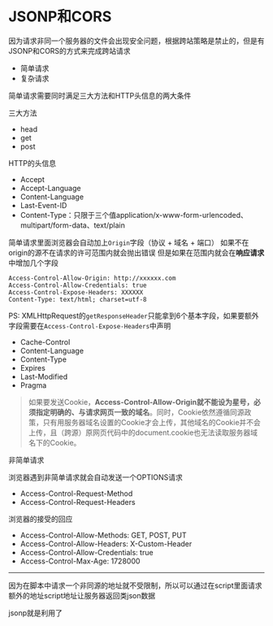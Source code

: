# JSONP和CORS

因为请求非同一个服务器的文件会出现安全问题，根据跨站策略是禁止的，但是有JSONP和CORS的方式来完成跨站请求



* 简单请求
* 复杂请求

简单请求需要同时满足三大方法和HTTP头信息的两大条件

三大方法

* head
* get
* post

HTTP的头信息

* Accept
* Accept-Language
* Content-Language
* Last-Event-ID
* Content-Type：只限于三个值application/x-www-form-urlencoded、multipart/form-data、text/plain

简单请求里面浏览器会自动加上`Origin`字段（协议 + 域名 + 端口）
如果不在origin的源不在请求的许可范围内就会抛出错误
但是如果在范围内就会在**响应请求**中增加几个字段


```
Access-Control-Allow-Origin: http://xxxxxx.com
Access-Control-Allow-Credentials: true
Access-Control-Expose-Headers: XXXXXX
Content-Type: text/html; charset=utf-8
```

PS: 
XMLHttpRequest的`getResponseHeader`只能拿到6个基本字段，如果要额外字段需要在`Access-Control-Expose-Headers`中声明

* Cache-Control
* Content-Language
* Content-Type
* Expires
* Last-Modified
* Pragma


> 如果要发送Cookie，**Access-Control-Allow-Origin就不能设为星号，必须指定明确的、与请求网页一致的域名**。同时，Cookie依然遵循同源政策，只有用服务器域名设置的Cookie才会上传，其他域名的Cookie并不会上传，且（跨源）原网页代码中的document.cookie也无法读取服务器域名下的Cookie。


非简单请求

浏览器遇到非简单请求就会自动发送一个OPTIONS请求
* Access-Control-Request-Method
* Access-Control-Request-Headers

浏览器的接受的回应

* Access-Control-Allow-Methods: GET, POST, PUT
* Access-Control-Allow-Headers: X-Custom-Header
* Access-Control-Allow-Credentials: true
* Access-Control-Max-Age: 1728000




-------
因为在脚本中请求一个非同源的地址就不受限制，所以可以通过在script里面请求额外的地址script地址让服务器返回类json数据

jsonp就是利用了<script>标签

jsonp实现跨域请求的原理： 前端在页面里添加一个回调方法


参考链接
> http://www.ruanyifeng.com/blog/2016/04/cors.html


